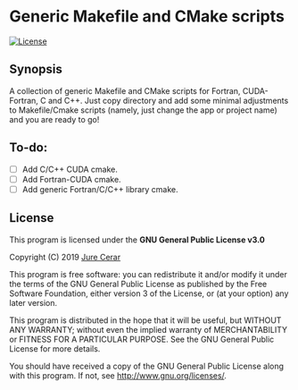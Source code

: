 # Generic Makefile and CMake scripts

[![License](https://img.shields.io/badge/License-GNU_GPL_v3.0-red.svg)](https://www.gnu.org/licenses/gpl-3.0.html)

## Synopsis

A collection of generic Makefile and CMake scripts for Fortran, CUDA-Fortran, C and C++. Just copy directory and add some  minimal adjustments to Makefile/Cmake scripts (namely, just change the app or project name) and you are ready to go!  

## To-do:
- [ ] Add C/C++ CUDA cmake.
- [ ] Add Fortran-CUDA cmake. 
- [ ] Add generic Fortran/C/C++ library cmake.  

## License
This program is licensed under the **GNU General Public License v3.0**

Copyright (C) 2019 [Jure Cerar](https://github.com/JureCerar)

This program is free software: you can redistribute it and/or modify it under the terms of the GNU General Public License as published by the Free Software Foundation, either version 3 of the License, or (at your option) any later version.

This program is distributed in the hope that it will be useful, but WITHOUT ANY WARRANTY; without even the implied warranty of MERCHANTABILITY or FITNESS FOR A PARTICULAR PURPOSE. See the GNU General Public License for more details.

You should have received a copy of the GNU General Public License along with this program. If not, see http://www.gnu.org/licenses/.

